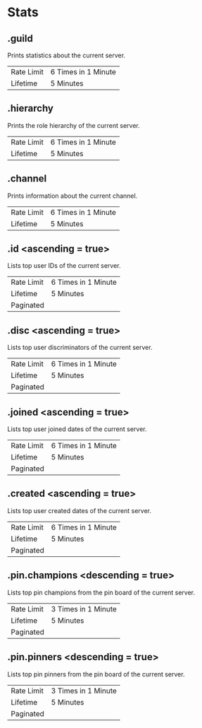 # Stats

## .guild

Prints statistics about the current server.

|||
|---|---|
|Rate Limit|6 Times in 1 Minute|
|Lifetime|5 Minutes|

## .hierarchy

Prints the role hierarchy of the current server.

|||
|---|---|
|Rate Limit|6 Times in 1 Minute|
|Lifetime|5 Minutes|

## .channel

Prints information about the current channel.

|||
|---|---|
|Rate Limit|6 Times in 1 Minute|
|Lifetime|5 Minutes|

## .id <ascending = true>

Lists top user IDs of the current server.

|||
|---|---|
|Rate Limit|6 Times in 1 Minute|
|Lifetime|5 Minutes|
|Paginated||

## .disc <ascending = true>

Lists top user discriminators of the current server.

|||
|---|---|
|Rate Limit|6 Times in 1 Minute|
|Lifetime|5 Minutes|
|Paginated||

## .joined <ascending = true>

Lists top user joined dates of the current server.

|||
|---|---|
|Rate Limit|6 Times in 1 Minute|
|Lifetime|5 Minutes|
|Paginated||

## .created <ascending = true>

Lists top user created dates of the current server.

|||
|---|---|
|Rate Limit|6 Times in 1 Minute|
|Lifetime|5 Minutes|
|Paginated||

## .pin.champions <descending = true>

Lists top pin champions from the pin board of the current server.

|||
|---|---|
|Rate Limit|3 Times in 1 Minute|
|Lifetime|5 Minutes|
|Paginated||


## .pin.pinners <descending = true>

Lists top pin pinners from the pin board of the current server.

|||
|---|---|
|Rate Limit|3 Times in 1 Minute|
|Lifetime|5 Minutes|
|Paginated||
